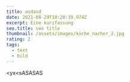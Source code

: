 ```yaml
---
title: asdasd
date: 2021-08-29T18:20:19.974Z
excerpt: Eine kurzfassung
seo.title: seo title
thumbnail: /assets/images/küche_nacher_2.jpg
rating: 2
tags:
  - text
  - bild
---
```

<yx<sASASAS